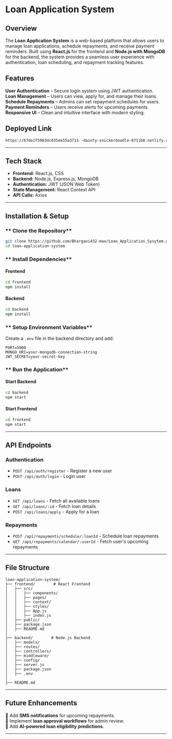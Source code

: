 # Loan Application System

## Overview
The **Loan Application System** is a web-based platform that allows users to manage loan applications, schedule repayments, and receive payment reminders. Built using **React.js** for the frontend and **Node.js with MongoDB** for the backend, the system provides a seamless user experience with authentication, loan scheduling, and repayment tracking features.

## Features
 **User Authentication** – Secure login system using JWT authentication.  
 **Loan Management** – Users can view, apply for, and manage their loans.  
 **Schedule Repayments** – Admins can set repayment schedules for users.  
 **Payment Reminders** – Users receive alerts for upcoming payments.  
 **Responsive UI** – Clean and intuitive interface with modern styling.  

## Deployed Link
```sh
https://67de1f5903dc035ee55a3711--dainty-snickerdoodle-0711b8.netlify.app/
```
---

## Tech Stack
- **Frontend:** React.js, CSS
- **Backend:** Node.js, Express.js, MongoDB
- **Authentication:** JWT (JSON Web Token)
- **State Management:** React Context API
- **API Calls:** Axios

---

## Installation & Setup
### ** Clone the Repository**
```sh
git clone https://github.com/Bhargavi432-max/Loan_Application_Sysytem.git
cd loan-application-system
```

### ** Install Dependencies**
#### **Frontend**
```sh
cd frontend
npm install
```
#### **Backend**
```sh
cd backend
npm install
```

### ** Setup Environment Variables**
Create a `.env` file in the backend directory and add:
```env
PORT=5000
MONGO_URI=your-mongodb-connection-string
JWT_SECRET=your-secret-key
```

### ** Run the Application**
#### **Start Backend**
```sh
cd backend
npm start
```
#### **Start Frontend**
```sh
cd frontend
npm start
```

---

## API Endpoints
### **Authentication**
- `POST /api/auth/register` - Register a new user
- `POST /api/auth/login` - Login user

### **Loans**
- `GET /api/loans` - Fetch all available loans
- `GET /api/loans/:id` - Fetch loan details
- `POST /api/loans/apply` - Apply for a loan

### **Repayments**
- `POST /api/repayments/schedule/:loanId` - Schedule loan repayments
- `GET /api/repayments/calendar/:userId` - Fetch user's upcoming repayments

---

## File Structure
```
loan-application-system/
├── frontend/        # React Frontend
│   ├── src/
│   │   ├── components/
│   │   ├── pages/
│   │   ├── context/
│   │   ├── styles/
│   │   ├── App.js
│   │   ├── index.js
│   ├── public/
│   ├── package.json
│   ├── README.md
│
├── backend/        # Node.js Backend
│   ├── models/
│   ├── routes/
│   ├── controllers/
│   ├── middleware/
│   ├── config/
│   ├── server.js
│   ├── package.json
│   ├── .env
│
├── README.md
```

---

## Future Enhancements 
🔹 Add **SMS notifications** for upcoming repayments.  
🔹 Implement **loan approval workflows** for admin review.  
🔹 Add **AI-powered loan eligibility predictions**.  

---

